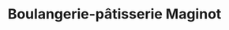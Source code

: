 ---
title: "Boulangerie-pâtisserie Maginot"
url: /fains-veel/boulangerie-patisserie-maginot/
shop: Bäckerei
---